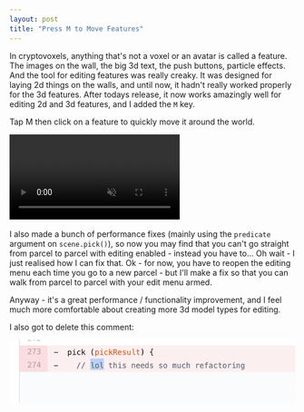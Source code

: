 ```yaml
---
layout: post
title: "Press M to Move Features"
---
```


In cryptovoxels, anything that's not a voxel or an avatar is called a feature. The images on the wall, the big 3d text, the push buttons, particle effects. And the tool for editing features was really creaky. It was designed for laying 2d things on the walls, and until now, it hadn't really worked properly for the 3d features. After todays release, it now works amazingly well for editing 2d and 3d features, and I added the `M` key. 

Tap M then click on a feature to quickly move it around the world.

<video src="https://i.imgur.com/7f4sfNE.mp4" autoplay loop muted></video>

I also made a bunch of performance fixes (mainly using the `predicate` argument on `scene.pick()`), so now you may find that you can't go straight from parcel to parcel with editing enabled - instead you have to... Oh wait - I just realised how I can fix that. Ok - for now, you have to reopen the editing menu each time you go to a new parcel - but I'll make a fix so that you can walk from parcel to parcel with your edit menu armed.

Anyway - it's a great performance / functionality improvement, and I feel much more comfortable about creating more 3d model types for editing.

I also got to delete this comment:

![](/images/posts/m-to-move.png)